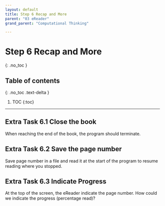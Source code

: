 ```yaml
---
layout: default
title: Step 6 Recap and More
parent: "03 eReader"
grand_parent: "Computational Thinking"

---
```


# Step 6 Recap and More
{: .no_toc }

## Table of contents
{: .no_toc .text-delta }

1. TOC
{:toc}

---



## Extra Task 6.1 Close the book

When reaching the end of the book, the program should terminate.

## Extra Task 6.2 Save the page number

Save page number in a file and read it at the start of the program to resume reading where you stopped.

## Extra Task 6.3 Indicate Progress

At the top of the screen, the eReader indicate the page number. How could we indicate the progress (percentage read)?
